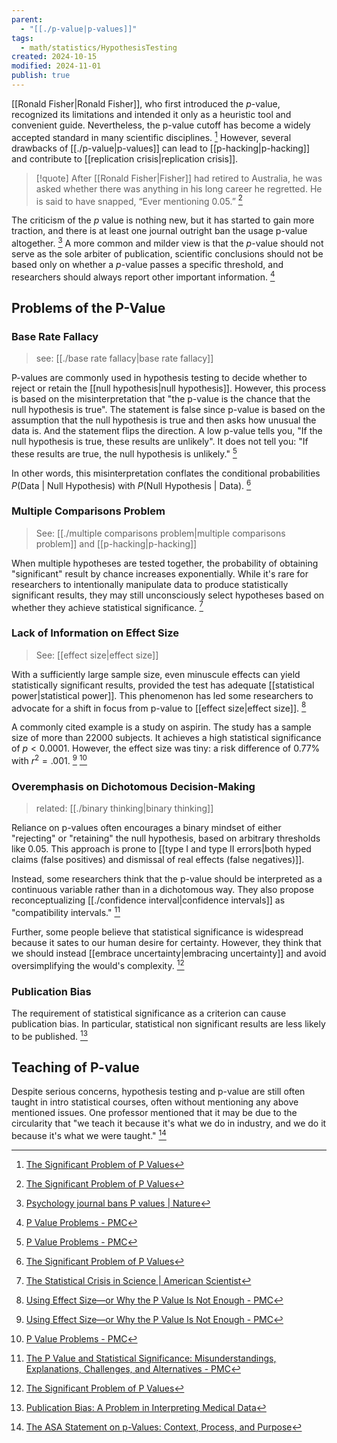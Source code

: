 ```yaml
---
parent:
  - "[[./p-value|p-values]]"
tags:
  - math/statistics/HypothesisTesting
created: 2024-10-15
modified: 2024-11-01
publish: true
---
```

[[Ronald Fisher|Ronald Fisher]], who first introduced the $p$-value, recognized its limitations and intended it only as a heuristic tool and convenient guide. Nevertheless, the p-value cutoff has become a widely accepted standard in many scientific disciplines. [^1] However, several drawbacks of [[./p-value|p-values]] can lead to [[p-hacking|p-hacking]] and contribute to [[replication crisis|replication crisis]].

> [!quote] 
> After [[Ronald Fisher|Fisher]] had retired to Australia, he was asked whether there was anything in his long career he regretted. He is said to have snapped, “Ever mentioning 0.05.” [^1]

The criticism of the $p$ value is nothing new, but it has started to gain more traction, and there is at least one journal outright ban the usage p-value altogether. [^2] A more common and milder view is that the $p$-value should not serve as the sole arbiter of publication, scientific conclusions should not be based only on whether a $p$-value passes a specific threshold, and researchers should always report other important information. [^6]

## Problems of the P-Value
### Base Rate Fallacy
> see: [[./base rate fallacy|base rate fallacy]]

P-values are commonly used in hypothesis testing to decide whether to reject or retain the [[null hypothesis|null hypothesis]]. However, this process is based on the misinterpretation that "the p-value is the chance that the null hypothesis is true". The statement is false since p-value is based on the assumption that the null hypothesis is true and then asks how unusual the data is. And the statement flips the direction. A low p-value tells you, "If the null hypothesis is true, these results are unlikely". It does not tell you: "If these results are true, the null hypothesis is unlikely." [^6]

In other words, this misinterpretation conflates the conditional probabilities $P(\text{Data}\ |\ \text{Null Hypothesis})$ with $P(\text{Null Hypothesis}\ |\ \text{Data})$. [^1]
### Multiple Comparisons Problem
> See: [[./multiple comparisons problem|multiple comparisons problem]] and [[p-hacking|p-hacking]]

When multiple hypotheses are tested together, the probability of obtaining "significant" result by chance increases exponentially. While it's rare for researchers to intentionally manipulate data to produce statistically significant results, they may still unconsciously select hypotheses based on whether they achieve statistical significance. [^5]

### Lack of Information on Effect Size
> See: [[effect size|effect size]]

With a sufficiently large sample size, even minuscule effects can yield statistically significant results, provided the test has adequate [[statistical power|statistical power]]. This phenomenon has led some researchers to advocate for a shift in focus from p-value to [[effect size|effect size]]. [^3]

A commonly cited example is a study on aspirin. The study has a sample size of more than 22000 subjects. It achieves a high statistical significance of $p < 0.0001$. However, the effect size was tiny: a risk difference of 0.77% with $r^2 = .001$. [^3] [^6]

### Overemphasis on Dichotomous Decision-Making
> related: [[./binary thinking|binary thinking]]

Reliance on p-values often encourages a binary mindset of either "rejecting" or "retaining" the null hypothesis, based on arbitrary thresholds like $0.05$. This approach is prone to [[type I and type II errors|both hyped claims (false positives) and dismissal of real effects (false negatives)]].

Instead, some researchers think that the p-value should be interpreted as a continuous variable rather than in a dichotomous way. They also propose reconceptualizing [[./confidence interval|confidence intervals]] as "compatibility intervals." [^4]

Further, some people believe that statistical significance is widespread because it sates to our human desire for certainty. However, they think that we should instead [[embrace uncertainty|embracing uncertainty]] and avoid oversimplifying the would's complexity. [^1]

### Publication Bias
The requirement of statistical significance as a criterion can cause publication bias. In particular, statistical non significant results are less likely to be published. [^8]

## Teaching of P-value
Despite serious concerns, hypothesis testing and p-value are still often taught in intro statistical courses, often without mentioning any above mentioned issues. One professor mentioned that it may be due to the circularity that "we teach it because it's what we do in industry, and we do it because it's what we were taught." [^7]

[^1]: [The Significant Problem of P Values](https://www.scientificamerican.com/article/the-significant-problem-of-p-values/)
[^2]: [Psychology journal bans P values | Nature](https://www.nature.com/articles/519009f)
[^3]: [Using Effect Size—or Why the P Value Is Not Enough - PMC](https://pmc.ncbi.nlm.nih.gov/articles/PMC3444174/)
[^4]: [The P Value and Statistical Significance: Misunderstandings, Explanations, Challenges, and Alternatives - PMC](https://pmc.ncbi.nlm.nih.gov/articles/PMC6532382/)
[^5]: [The Statistical Crisis in Science | American Scientist](https://www.americanscientist.org/article/the-statistical-crisis-in-science)
[^6]: [P Value Problems - PMC](https://pmc.ncbi.nlm.nih.gov/articles/PMC5738950/)
[^7]: [The ASA Statement on p-Values: Context, Process, and Purpose](https://amstat.tandfonline.com/doi/full/10.1080/00031305.2016.1154108)
[^8]: [Publication Bias: A Problem in Interpreting Medical Data](https://www.jstor.org/stable/2982993?origin=crossref)